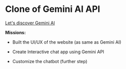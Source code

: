 # Clone of Gemini AI API

[Let's discover Gemini AI](https://gemini.google.com/)

**Missions:**

- Built the UI/UX of the website (as same as Gemini AI)

- Create Interactive chat app using Gemini API

- Customize the chatbot (further step)